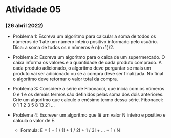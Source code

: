 # Atividade 05

### (26 abril 2022)

- Problema 1:  Escreva um algoritmo para calcular a soma de todos os números de 1 até um número inteiro positivo informado pelo usuário. Dica: a soma de todos os n números é n(n+1)/2.

- Problema 2: Escreva um algoritmo para o caixa de um supermercado. O caixa informa os valores e a quantidade de cada produto comprado. A cada produto adicionado, o algoritmo deve perguntar se mais um produto vai ser adicionado ou se a compra deve ser finalizada. No final o algoritmo deve retornar o valor total da compra.

- Problema 3:  Considere a série de Fibonacci, que inicia com os números 0 e 1 e os demais termos são definidos pelas soma dos dois anteriores. Crie um algoritmo que calcule o enésimo termo dessa série. Fibonacci: 0 1 1 2 3 5 8 13 21 ...

- Problema 4:  Escrever um algoritmo que lê um valor N inteiro e positivo e calcula o valor de E. 

    - Formula: E = 1 + 1 / 1! + 1 / 2! + 1 / 3! + ... + 1 / N